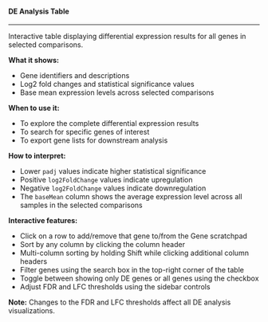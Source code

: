 #### DE Analysis Table
---------------------

Interactive table displaying differential expression results for all genes in selected comparisons.

**What it shows:**
- Gene identifiers and descriptions
- Log2 fold changes and statistical significance values
- Base mean expression levels across selected comparisons

**When to use it:**
- To explore the complete differential expression results
- To search for specific genes of interest
- To export gene lists for downstream analysis

**How to interpret:**
- Lower `padj` values indicate higher statistical significance
- Positive `log2FoldChange` values indicate upregulation
- Negative `log2FoldChange` values indicate downregulation
- The `baseMean` column shows the average expression level across all samples in the selected comparisons

**Interactive features:**
- Click on a row to add/remove that gene to/from the Gene scratchpad
- Sort by any column by clicking the column header
- Multi-column sorting by holding Shift while clicking additional column headers
- Filter genes using the search box in the top-right corner of the table
- Toggle between showing only DE genes or all genes using the checkbox
- Adjust FDR and LFC thresholds using the sidebar controls

**Note:** Changes to the FDR and LFC thresholds affect all DE analysis visualizations.
